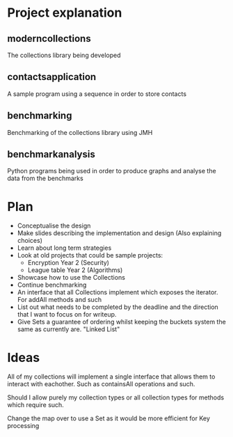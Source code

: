 # Project explanation

## moderncollections
The collections library being developed

## contactsapplication
A sample program using a sequence in order to store contacts

## benchmarking
Benchmarking of the collections library using JMH

## benchmarkanalysis
Python programs being used in order to produce graphs and analyse the data from the benchmarks

# Plan

- Conceptualise the design
- Make slides describing the implementation and design (Also explaining choices)
- Learn about long term strategies
- Look at old projects that could be sample projects:
    - Encryption Year 2 (Security)
    - League table Year 2 (Algorithms)
- Showcase how to use the Collections
- Continue benchmarking
- An interface that all Collections implement which exposes the iterator. For addAll methods and such
- List out what needs to be completed by the deadline and the direction that I want to focus on for writeup.
- Give Sets a guarantee of ordering whilst keeping the buckets system the same as currently are. "Linked List"

# Ideas

All of my collections will implement a single interface that allows them to interact with eachother. Such as containsAll operations and such.

Should I allow purely my collection types or all collection types for methods which require such.

Change the map over to use a Set as it would be more efficient for Key processing